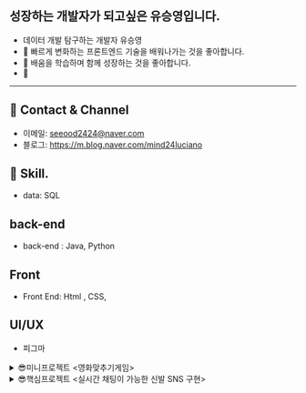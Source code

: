 ## 성장하는 개발자가 되고싶은  유승영입니다.
 
-   데이터 개발 탐구하는 개발자 유승영
-  🔭 빠르게 변화하는 프론트엔드 기술을 배워나가는 것을 좋아합니다.
-  👯 배움을 학습하며 함께 성장하는 것을 좋아합니다.
-  👀 
***
## 🐲 Contact & Channel
- 이메일: seeood2424@naver.com
- 블로그: https://m.blog.naver.com/mind24luciano

## 🙂 Skill.
- data:  SQL

## back-end 
- back-end : Java, Python
## Front
- Front End:  Html , CSS,
## UI/UX
- 피그마






<details>
  <summary> 😎미니프로젝트 <영화맞추기게임> </summary>

 ## 📅 미니프로젝트 <영화 제목맞추기> ========
- 주제: 영화 제목 맞추기 게임
- 참여기간: 2024년 01월31(수) ~ 2024년 02월 02일 (금)
- 팀명: 승영아 파팅
- 팀원  : 손채영, 김경민, 박경완, 유승영, 장민중

- 주요개발내용:  회원가입 / 로그인/ 싱글게임/ 연습게임/
- 개발언어: java , Oracle, DataBase

***

</details>





<details>
  <summary> 😎핵심프로젝트 <실시간 채팅이 가능한 신발 SNS 구현></summary>

## 프로젝트 명: 실시간 채팅이 가능한 신발 SNS
- 서비스 설명 : 실시간 채팅으로 빠른 정보공유와 직관적인 UI 검색기능 활성화 SNS 
- 프로젝트 기간: : 20224.03.20~2024.04.04
- 팀명: 슈크림팀

## 서비스 설명
-실시간 채팅으로 빠른 정보공유와 직관적인 UI 검색기능 활성화 SNS 

## 기여도
- 30%
-주피터 노트북을 활용하여 , '크림' 사이트에서 총 300개의 데이터 크롤링
- 데이터베이스 설계 및 구축

## 역할
![image](https://github.com/2023-SMHRD-KDT-AI-16/Shoekream/assets/157657703/1315c8aa-b820-4135-9aa4-a79c09e4852d)


</details>


